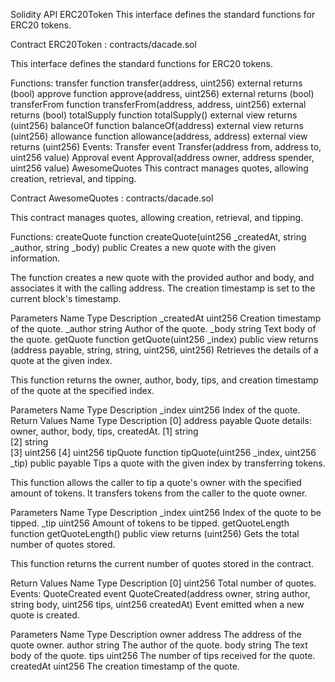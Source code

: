 Solidity API
ERC20Token
This interface defines the standard functions for ERC20 tokens.

Contract
ERC20Token : contracts/dacade.sol

This interface defines the standard functions for ERC20 tokens.

Functions:
transfer
function transfer(address, uint256) external returns (bool)
approve
function approve(address, uint256) external returns (bool)
transferFrom
function transferFrom(address, address, uint256) external returns (bool)
totalSupply
function totalSupply() external view returns (uint256)
balanceOf
function balanceOf(address) external view returns (uint256)
allowance
function allowance(address, address) external view returns (uint256)
Events:
Transfer
event Transfer(address from, address to, uint256 value)
Approval
event Approval(address owner, address spender, uint256 value)
AwesomeQuotes
This contract manages quotes, allowing creation, retrieval, and tipping.

Contract
AwesomeQuotes : contracts/dacade.sol

This contract manages quotes, allowing creation, retrieval, and tipping.

Functions:
createQuote
function createQuote(uint256 _createdAt, string _author, string _body) public
Creates a new quote with the given information.

The function creates a new quote with the provided author and body, and associates it with the calling address. The creation timestamp is set to the current block's timestamp.

Parameters
Name	Type	Description
_createdAt	uint256	Creation timestamp of the quote.
_author	string	Author of the quote.
_body	string	Text body of the quote.
getQuote
function getQuote(uint256 _index) public view returns (address payable, string, string, uint256, uint256)
Retrieves the details of a quote at the given index.

This function returns the owner, author, body, tips, and creation timestamp of the quote at the specified index.

Parameters
Name	Type	Description
_index	uint256	Index of the quote.
Return Values
Name	Type	Description
[0]	address payable	Quote details: owner, author, body, tips, createdAt.
[1]	string	
[2]	string	
[3]	uint256	
[4]	uint256	
tipQuote
function tipQuote(uint256 _index, uint256 _tip) public payable
Tips a quote with the given index by transferring tokens.

This function allows the caller to tip a quote's owner with the specified amount of tokens. It transfers tokens from the caller to the quote owner.

Parameters
Name	Type	Description
_index	uint256	Index of the quote to be tipped.
_tip	uint256	Amount of tokens to be tipped.
getQuoteLength
function getQuoteLength() public view returns (uint256)
Gets the total number of quotes stored.

This function returns the current number of quotes stored in the contract.

Return Values
Name	Type	Description
[0]	uint256	Total number of quotes.
Events:
QuoteCreated
event QuoteCreated(address owner, string author, string body, uint256 tips, uint256 createdAt)
Event emitted when a new quote is created.

Parameters
Name	Type	Description
owner	address	The address of the quote owner.
author	string	The author of the quote.
body	string	The text body of the quote.
tips	uint256	The number of tips received for the quote.
createdAt	uint256	The creation timestamp of the quote.